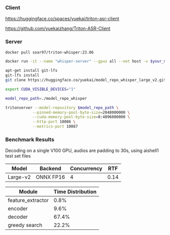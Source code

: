 ### Client
https://huggingface.co/spaces/yuekai/triton-asr-client

https://github.com/yuekaizhang/Triton-ASR-Client
### Server
```sh
docker pull soar97/triton-whisper:23.06

docker run -it --name "whisper-server" --gpus all --net host -v $your_mount_dir --shm-size=2g soar97/triton-whisper:23.06

apt-get install git-lfs
git-lfs install
git clone https://huggingface.co/yuekai/model_repo_whisper_large_v2.git

export CUDA_VISIBLE_DEVICES="1"

model_repo_path=./model_repo_whisper

tritonserver --model-repository $model_repo_path \
            --pinned-memory-pool-byte-size=2048000000 \
            --cuda-memory-pool-byte-size=0:4096000000 \
            --http-port 10086 \
            --metrics-port 10087
```

### Benchmark Results
Decoding on a single V100 GPU, audios are padding to 30s, using aishell1 test set files

| Model | Backend   | Concurrency | RTF     |
|-------|-----------|-----------------------|---------|
| Large-v2 | ONNX FP16 | 4                   | 0.14 |

|Module| Time Distribution|
|--|--|
|feature_extractor|0.8%|
|encoder|9.6%|
|decoder|67.4%|
|greedy search|22.2%|